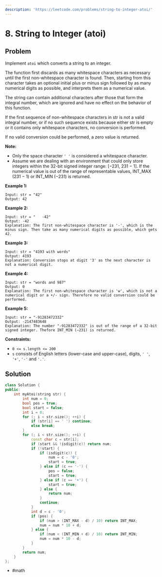 ```yaml
---
description: 'https://leetcode.com/problems/string-to-integer-atoi/'
---
```


# 8. String to Integer \(atoi\)

## Problem

Implement `atoi` which converts a string to an integer.

The function first discards as many whitespace characters as necessary until the first non-whitespace character is found. Then, starting from this character takes an optional initial plus or minus sign followed by as many numerical digits as possible, and interprets them as a numerical value.

The string can contain additional characters after those that form the integral number, which are ignored and have no effect on the behavior of this function.

If the first sequence of non-whitespace characters in str is not a valid integral number, or if no such sequence exists because either str is empty or it contains only whitespace characters, no conversion is performed.

If no valid conversion could be performed, a zero value is returned.

**Note:**

* Only the space character `' '` is considered a whitespace character.
* Assume we are dealing with an environment that could only store integers within the 32-bit signed integer range: \[−231,  231 − 1\]. If the numerical value is out of the range of representable values, INT\_MAX \(231 − 1\) or INT\_MIN \(−231\) is returned.

**Example 1:**

```text
Input: str = "42"
Output: 42
```

**Example 2:**

```text
Input: str = "   -42"
Output: -42
Explanation: The first non-whitespace character is '-', which is the minus sign. Then take as many numerical digits as possible, which gets 42.
```

**Example 3:**

```text
Input: str = "4193 with words"
Output: 4193
Explanation: Conversion stops at digit '3' as the next character is not a numerical digit.
```

**Example 4:**

```text
Input: str = "words and 987"
Output: 0
Explanation: The first non-whitespace character is 'w', which is not a numerical digit or a +/- sign. Therefore no valid conversion could be performed.
```

**Example 5:**

```text
Input: str = "-91283472332"
Output: -2147483648
Explanation: The number "-91283472332" is out of the range of a 32-bit signed integer. Thefore INT_MIN (−231) is returned.
```

**Constraints:**

* `0 <= s.length <= 200`
* `s` consists of English letters \(lower-case and upper-case\), digits, `' '`, `'+'`, `'-'` and `'.'`.

## Solution

```cpp
class Solution {
public:
    int myAtoi(string str) {
        int num = 0;
        bool pos = true;
        bool start = false;
        int i = 0;
        for (; i < str.size(); ++i) {
            if (str[i] == ' ') continue;
            else break;
        }
        for (; i < str.size(); ++i) {
            const char c = str[i];
            if (start && !isdigit(c)) return num;
            if (!start) {
                if (isdigit(c)) {
                    num = c - '0';
                    start = true;
                } else if (c == '-') {
                    pos = false;
                    start = true;
                } else if (c == '+') {
                    start = true;
                } else {
                    return num;
                }
                continue;
            }
            int d = c - '0';
            if (pos) {
                if (num > (INT_MAX - d) / 10) return INT_MAX;
                num = num * 10 + d;
            } else {
                if (num < (INT_MIN + d) / 10) return INT_MIN;
                num = num * 10 - d;
            }
        }
        return num;
    }
};
```

* \#math

